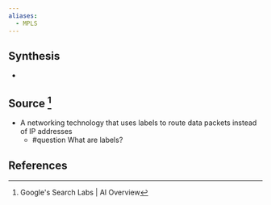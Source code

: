 ```yaml
---
aliases:
  - MPLS
---
```

## Synthesis
- 
## Source [^1]
- A networking technology that uses labels to route data packets instead of IP addresses
	- #question What are labels?
## References

[^1]: Google's Search Labs | AI Overview